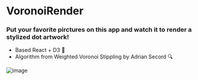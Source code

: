 # VoronoiRender
### Put your favorite pirctures on this app and watch it to render a stylized dot artwork!
+ Based React + D3 🧪 
+ Algorithm from Weighted Voronoi Stippling by Adrian Secord 🔍 

![image](./effect.gif)
